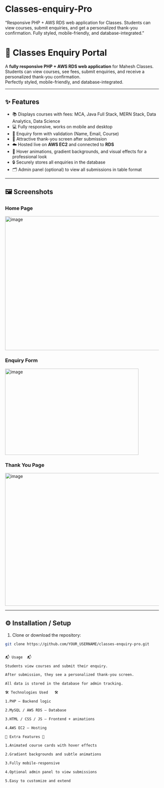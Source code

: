 # Classes-enquiry-Pro
“Responsive PHP + AWS RDS web application for Classes. Students can view courses, submit enquiries, and get a personalized thank-you confirmation. Fully styled, mobile-friendly, and database-integrated.”
# 🌟  Classes Enquiry Portal

A **fully responsive PHP + AWS RDS web application** for Mahesh Classes.  
Students can view courses, see fees, submit enquiries, and receive a personalized thank-you confirmation.  
Perfectly styled, mobile-friendly, and database-integrated.

---

## ✨ Features
- 📚 Displays courses with fees: MCA, Java Full Stack, MERN Stack, Data Analytics, Data Science
- 💻 Fully responsive, works on mobile and desktop
- 📩 Enquiry form with validation (Name, Email, Course)
- 🎉 Attractive thank-you screen after submission
- ☁️ Hosted live on **AWS EC2** and connected to **RDS**
- 🌈 Hover animations, gradient backgrounds, and visual effects for a professional look
- 🔒 Securely stores all enquiries in the database
- 🗂️ Admin panel (optional) to view all submissions in table format

---

## 🖼️ Screenshots

### Home Page
<img width="935" height="438" alt="image" src="https://github.com/user-attachments/assets/3772e1e0-e27e-4499-b459-1475bea7c101" />


### Enquiry Form
<img width="437" height="282" alt="image" src="https://github.com/user-attachments/assets/41fcf865-ec6a-4cc6-8b80-3edbc79cdba9" />


### Thank You Page
<img width="935" height="434" alt="image" src="https://github.com/user-attachments/assets/dceefd93-b3a7-4f0d-be75-f77f447ba5af" />


---

## ⚙️ Installation / Setup

1. Clone or download the repository:
```bash
git clone https://github.com/YOUR_USERNAME/classes-enquiry-pro.git


📬 Usage  📬

Students view courses and submit their enquiry.

After submission, they see a personalized thank-you screen.

All data is stored in the database for admin tracking.

🛠️ Technologies Used   🛠️

1.PHP – Backend logic

2.MySQL / AWS RDS – Database

3.HTML / CSS / JS – Frontend + animations

4.AWS EC2 – Hosting

🎯 Extra Features 🎯 

1.Animated course cards with hover effects

2.Gradient backgrounds and subtle animations

3.Fully mobile-responsive

4.Optional admin panel to view submissions

5.Easy to customize and extend
